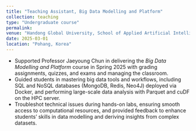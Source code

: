 ```yaml
---
title: "Teaching Assistant, Big Data Modelling and Platform"
collection: teaching
type: "Undergraduate course"
permalink: 
venue: "Handong Global University, School of Applied Artificial Intelligence"
date: 2025-03-01
location: "Pohang, Korea"
---
```


* Supported Professor Jaeyoung Chun in delivering the *Big Data Modelling and Platform* course in Spring 2025 with grading assignments, quizzes, and exams and managing the classroom.
* Guided students in mastering big data tools and workflows, including SQL and NoSQL databases (MongoDB, Redis, Neo4J) deployed via Docker, and performing large-scale data analysis with Parquet and cuDF on the HPC server.
* Troubleshot technical issues during hands-on labs, ensuring smooth access to computational resources, and provided feedback to enhance students’ skills in data modelling and deriving insights from complex datasets.
